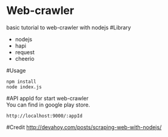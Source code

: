 # Web-crawler
basic tutorial to web-crawler with nodejs
#Library
* nodejs 
* hapi
* request
* cheerio
 
#Usage
```
npm install
node index.js
```

#API
appId for start web-crawler<br />
You can find in google play store.
```
http://localhost:9000/:appId
```

#Credit
http://devahoy.com/posts/scraping-web-with-nodejs/
